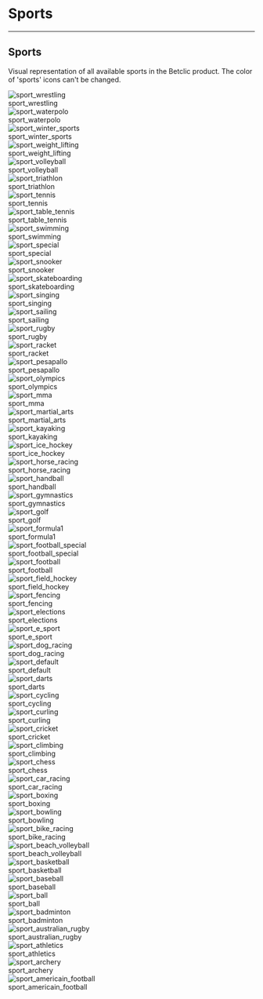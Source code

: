 
# Sports

---

## Sports

Visual representation of all available sports in the Betclic product. The color of 'sports' icons can't be changed. 

  
![sport_wrestling](https://studio-assets.supernova.io/design-systems/27883/3f4cd1d9-df4f-40bb-9d3c-911cd900e2a4.png)  
sport_wrestling  
![sport_waterpolo](https://studio-assets.supernova.io/design-systems/27883/03eae574-669e-4a90-8d12-ae6bcf00e6bc.png)  
sport_waterpolo  
![sport_winter_sports](https://studio-assets.supernova.io/design-systems/27883/6f1aa012-70a9-4c26-a24b-fc493211dd89.png)  
sport_winter_sports  
![sport_weight_lifting](https://studio-assets.supernova.io/design-systems/27883/fa9fd4ba-7419-46d0-9b68-707efd11c204.png)  
sport_weight_lifting  
![sport_volleyball](https://studio-assets.supernova.io/design-systems/27883/41e51c13-5977-4f9f-b0f4-f9c7316469a1.png)  
sport_volleyball  
![sport_triathlon](https://studio-assets.supernova.io/design-systems/27883/0eabc0ea-4414-4cf0-b9fe-5c17c6ef3e56.png)  
sport_triathlon  
![sport_tennis](https://studio-assets.supernova.io/design-systems/27883/c9d16cfe-0c48-4e8c-bc3a-075d1dd06bec.png)  
sport_tennis  
![sport_table_tennis](https://studio-assets.supernova.io/design-systems/27883/1c6e1206-9dc7-4719-a945-f17b7da83c38.png)  
sport_table_tennis  
![sport_swimming](https://studio-assets.supernova.io/design-systems/27883/7b9426a1-af5d-497a-8cb4-a142089a7392.png)  
sport_swimming  
![sport_special](https://studio-assets.supernova.io/design-systems/27883/cb4c65a0-a8ed-4b11-87fc-16ed1e67003c.png)  
sport_special  
![sport_snooker](https://studio-assets.supernova.io/design-systems/27883/8da490a8-35d4-4f25-8e70-63d6e3e425d6.png)  
sport_snooker  
![sport_skateboarding](https://studio-assets.supernova.io/design-systems/27883/ae5a5c98-fd32-4709-938f-4d56258e605c.png)  
sport_skateboarding  
![sport_singing](https://studio-assets.supernova.io/design-systems/27883/63fbc391-1828-425d-b2f7-64ec049ae37f.png)  
sport_singing  
![sport_sailing](https://studio-assets.supernova.io/design-systems/27883/90cba9a1-c96f-4de0-8e66-8fc105e0b978.png)  
sport_sailing  
![sport_rugby](https://studio-assets.supernova.io/design-systems/27883/2ce2fec9-214b-4a6b-83ac-73ea541357b1.png)  
sport_rugby  
![sport_racket](https://studio-assets.supernova.io/design-systems/27883/2b7fb71a-f906-46c6-9f23-3d08c4de5347.png)  
sport_racket  
![sport_pesapallo](https://studio-assets.supernova.io/design-systems/27883/2ef6350c-fbbf-4a41-ab19-953f5879bd29.png)  
sport_pesapallo  
![sport_olympics](https://studio-assets.supernova.io/design-systems/27883/58bd8e3d-b6f4-4d53-b4b9-b1f1ca64ac9b.png)  
sport_olympics  
![sport_mma](https://studio-assets.supernova.io/design-systems/27883/88ebb14b-ed77-4826-8f39-045d407bf4ea.png)  
sport_mma  
![sport_martial_arts](https://studio-assets.supernova.io/design-systems/27883/1a895510-0502-43a6-88bf-1e8aa3775a07.png)  
sport_martial_arts  
![sport_kayaking](https://studio-assets.supernova.io/design-systems/27883/189f854b-0441-4b4d-8108-2b75d98cb33f.png)  
sport_kayaking  
![sport_ice_hockey](https://studio-assets.supernova.io/design-systems/27883/5e0ae0e5-fe67-4a54-b747-653bf1fdca19.png)  
sport_ice_hockey  
![sport_horse_racing](https://studio-assets.supernova.io/design-systems/27883/6b2578d1-9c34-4bfd-9689-cfccfccfe639.png)  
sport_horse_racing  
![sport_handball](https://studio-assets.supernova.io/design-systems/27883/b7746739-3860-452c-bb89-b990900342bf.png)  
sport_handball  
![sport_gymnastics](https://studio-assets.supernova.io/design-systems/27883/3f898fee-484b-437a-b885-2aeadc80217d.png)  
sport_gymnastics  
![sport_golf](https://studio-assets.supernova.io/design-systems/27883/b0cd3346-b8d5-477f-afa8-8a2152d1cabf.png)  
sport_golf  
![sport_formula1](https://studio-assets.supernova.io/design-systems/27883/7b008d12-e61d-4866-a616-d3334a5df8bf.png)  
sport_formula1  
![sport_football_special](https://studio-assets.supernova.io/design-systems/27883/f0f727b5-c4ee-448c-82c4-1a0054e8a383.png)  
sport_football_special  
![sport_football](https://studio-assets.supernova.io/design-systems/27883/06699abd-3fa7-4820-9a36-74a9772a48f7.png)  
sport_football  
![sport_field_hockey](https://studio-assets.supernova.io/design-systems/27883/d09972c4-cdf4-4d07-a18d-9332bf3d968b.png)  
sport_field_hockey  
![sport_fencing](https://studio-assets.supernova.io/design-systems/27883/240b1b18-98f0-4c69-8de4-094b7884f231.png)  
sport_fencing  
![sport_elections](https://studio-assets.supernova.io/design-systems/27883/47f8d1bd-83b9-4f72-b5d4-13d55d13c000.png)  
sport_elections  
![sport_e_sport](https://studio-assets.supernova.io/design-systems/27883/d310707d-5c63-4ed3-8a9c-123784f8a207.png)  
sport_e_sport  
![sport_dog_racing](https://studio-assets.supernova.io/design-systems/27883/784459be-d935-4e32-9c9b-628fec94afec.png)  
sport_dog_racing  
![sport_default](https://studio-assets.supernova.io/design-systems/27883/d94a5579-39af-4942-9012-f96d40d49d39.png)  
sport_default  
![sport_darts](https://studio-assets.supernova.io/design-systems/27883/479ff192-5cb7-419a-83d6-f93ed18faaf5.png)  
sport_darts  
![sport_cycling](https://studio-assets.supernova.io/design-systems/27883/901969f0-ff46-401f-bf22-b9c9866e02a1.png)  
sport_cycling  
![sport_curling](https://studio-assets.supernova.io/design-systems/27883/daaa4ea5-c4bd-4c7d-9789-039cd9ee1567.png)  
sport_curling  
![sport_cricket](https://studio-assets.supernova.io/design-systems/27883/8f8e44b5-a435-4a12-86ed-1244cd27fd6a.png)  
sport_cricket  
![sport_climbing](https://studio-assets.supernova.io/design-systems/27883/d766f6f2-0acc-4cf3-b0d7-b3d8f834e3b5.png)  
sport_climbing  
![sport_chess](https://studio-assets.supernova.io/design-systems/27883/aadb5faf-70e9-4dbd-bcc2-c7da2bea08c6.png)  
sport_chess  
![sport_car_racing](https://studio-assets.supernova.io/design-systems/27883/28c1cf98-0d82-414b-b406-b485d5d6ec83.png)  
sport_car_racing  
![sport_boxing](https://studio-assets.supernova.io/design-systems/27883/07e2b6e9-1bb1-4c00-b8ae-923cb3112bd7.png)  
sport_boxing  
![sport_bowling](https://studio-assets.supernova.io/design-systems/27883/31dfc620-5a9e-4587-8436-9bc3d87b4445.png)  
sport_bowling  
![sport_bike_racing](https://studio-assets.supernova.io/design-systems/27883/069da46e-a9cb-4b53-a96f-894382c702d2.png)  
sport_bike_racing  
![sport_beach_volleyball](https://studio-assets.supernova.io/design-systems/27883/ff2fc138-a525-491b-8343-364f9076b8ce.png)  
sport_beach_volleyball  
![sport_basketball](https://studio-assets.supernova.io/design-systems/27883/f77ca61b-c300-401c-8de0-ae1269708c30.png)  
sport_basketball  
![sport_baseball](https://studio-assets.supernova.io/design-systems/27883/0a13bbfa-9604-4573-8431-7796e1abf503.png)  
sport_baseball  
![sport_ball](https://studio-assets.supernova.io/design-systems/27883/e00a4790-3713-4559-960c-ba93947262e0.png)  
sport_ball  
![sport_badminton](https://studio-assets.supernova.io/design-systems/27883/013cfcda-e2cc-4166-9877-46c06766b8b6.png)  
sport_badminton  
![sport_australian_rugby](https://studio-assets.supernova.io/design-systems/27883/4b11bcd4-786f-458f-b998-04eecde6e806.png)  
sport_australian_rugby  
![sport_athletics](https://studio-assets.supernova.io/design-systems/27883/83fdbd7c-552f-4059-b2c6-196a81fd1198.png)  
sport_athletics  
![sport_archery](https://studio-assets.supernova.io/design-systems/27883/b20f5232-70f7-4e7b-8152-c7e5cca476e4.png)  
sport_archery  
![sport_americain_football](https://studio-assets.supernova.io/design-systems/27883/a1a6b1ce-9c50-4baf-aa0c-0cf417587e7d.png)  
sport_americain_football  
